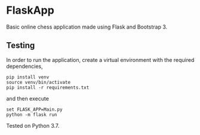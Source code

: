 # FlaskApp

Basic online chess application made using Flask and Bootstrap 3. 

## Testing 

In order to run the application, create a virtual environment with the required
dependencies,
```
pip install venv
source venv/bin/activate
pip install -r requirements.txt
```
and then execute  
```
set FLASK_APP=Main.py
python -m flask run 
```
Tested on Python 3.7.
